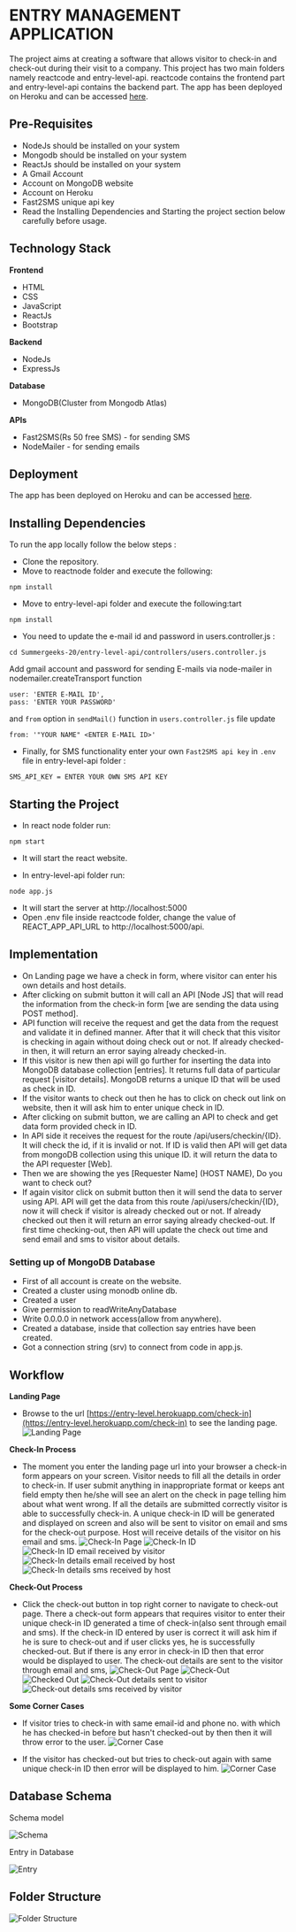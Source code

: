 
# ENTRY MANAGEMENT APPLICATION

The project aims at creating a software that allows visitor to check-in and check-out during their visit to a company.
This project has two main folders namely reactcode and entry-level-api. reactcode contains the frontend part and entry-level-api contains the backend part.
The app has been deployed on Heroku and can be accessed [here]([https://entry-level.herokuapp.com/check-in](https://entry-level.herokuapp.com/check-in)). 

## Pre-Requisites
* NodeJs should be installed on your system
* Mongodb should be installed on your system
* ReactJs should be installed on your system
* A Gmail Account
* Account on MongoDB website
* Account on Heroku 
* Fast2SMS unique api key
* Read the  Installing Dependencies and Starting the project section below carefully before usage.

## Technology Stack

**Frontend**
* HTML 
* CSS
* JavaScript
* ReactJs
* Bootstrap

**Backend**
* NodeJs
* ExpressJs

 **Database**
 * MongoDB(Cluster from Mongodb Atlas)
 
 **APIs**
 * Fast2SMS(Rs 50 free SMS) - for sending SMS
 * NodeMailer - for sending emails

## Deployment
The app has been deployed on Heroku and can be accessed [here]([https://entry-level.herokuapp.com/check-in](https://entry-level.herokuapp.com/check-in)).

## Installing Dependencies
To run the app locally follow the below steps : 
* Clone the repository.
* Move to reactnode folder and execute the following:
```
npm install
```
* Move to entry-level-api folder and execute the following:tart
```
npm install
```
* You need to update the e-mail id and password in users.controller.js :
```
cd Summergeeks-20/entry-level-api/controllers/users.controller.js
```
Add gmail account and password for sending E-mails via node-mailer in nodemailer.createTransport function
```
user: 'ENTER E-MAIL ID',                                
pass: 'ENTER YOUR PASSWORD'
```
and  ``from``  option in  ``sendMail()`` function in ``users.controller.js`` file update

```
from: '"YOUR NAME" <ENTER E-MAIL ID>'
```
* Finally, for SMS functionality enter your own ``Fast2SMS api key`` in ``.env`` file in entry-level-api folder :
```
SMS_API_KEY = ENTER YOUR OWN SMS API KEY
```


## Starting the Project
* In react node folder run:
```
npm start
```
* It will start the react website.

* In entry-level-api folder run:
```
node app.js
```
* It will start the server at http://localhost:5000
* Open .env file inside reactcode folder, change the value of REACT_APP_API_URL to http://localhost:5000/api.

## Implementation

* On Landing page we have a check in form, where visitor can enter his own details and host details.
* After clicking on submit button it will call an API [Node JS] that will read the information from the check-in form [we are sending the data using POST method].
* API function will receive the request and get the data from the request and validate it in defined manner. After that it will check that this visitor is checking in again without doing check out or not. If already checked-in then, it will return an error saying already checked-in.
* If this visitor is new then api will go further for inserting the data into MongoDB database collection [entries]. It returns full data of particular request [visitor details]. MongoDB returns a unique ID that will be used as check in ID.
* If the visitor wants to check out then he has to click on check out link on website, then it will ask him to enter unique check in ID.
* After clicking on submit button, we are calling an API to check and get data form provided check in ID.
* In API side it receives the request for the route /api/users/checkin/{ID}. It will check the id, if it is invalid or not. If ID is valid then API will get data from mongoDB collection using this unique ID. it will return the data to the API requester [Web].
* Then we are showing the yes [Requester Name] (HOST NAME), Do you want to check out?
* If again visitor click on submit button then it will send the data to server using API. API will get the data from this route /api/users/checkin/{ID}, now it will check if visitor is already checked out or not. If already checked out then it will return an error saying already checked-out. If first time checking-out, then API will update the check out time and send email and sms to visitor about details.

### Setting up of MongoDB Database
* First of all account is create on the website.
* Created a cluster using monodb online db.
* Created a user
* Give permission to readWriteAnyDatabase
* Write 0.0.0.0 in network access(allow from anywhere).
* Created a database, inside that collection say entries have been created.
* Got a connection string (srv) to connect from code in app.js. 

## Workflow

**Landing Page**
* Browse to the url [https://entry-level.herokuapp.com/check-in](https://entry-level.herokuapp.com/check-in) to see the landing page.
![Landing Page](images/1.png "Landing Page")

**Check-In Process**
* The moment you enter the landing page url into your browser a check-in form appears on your screen. Visitor needs to fill all the details in order to check-in. If user submit anything in inappropriate format or keeps ant field empty then he/she will see an alert on the check in page telling him about what went wrong. If all the details are submitted correctly visitor is able to successfully check-in. A unique check-in ID will be generated and displayed on screen and also will be sent to visitor on email and sms for the check-out purpose. Host will receive details of the visitor on his email and sms.
![Check-In Page](images/2.png "Check-In Page")
![Check-In ID](images/3.png "Check-In Id")
![Check-In ID email received by visitor](images/9.png "Check-In Id")
![Check-In details email received by host ](images/11.png "Check-In details")
![Check-In details sms received by host ](images/12.png "Check-In details")

**Check-Out Process**
* Click the check-out button in top right corner to navigate to check-out page. There a check-out form appears that requires visitor to enter their unique check-in ID generated a time of check-in(also sent through email and sms). If the check-in ID entered by user is correct it will ask him if he is sure to check-out and if user clicks yes, he is successfully checked-out. But if there is any error in check-in ID then that error would be displayed to user. The check-out details are sent to the visitor through email and sms,
![Check-Out Page](images/4.png "Check-Out Page")
![Check-Out](images/5.png "Check-Out")
![Checked Out](images/6.png "Checked Out")
![Check-Out details sent to visitor ](images/10.png "Check-Out details")
![Check-out details sms received by visitor ](images/15.png "Check-Out details")

**Some Corner Cases**
* If visitor tries to check-in with same email-id and phone no. with which he has checked-in before but hasn't checked-out by then then it will throw error to the user.
 ![Corner Case](images/7.png "corner_case1")
 
 * If the visitor has checked-out but tries to check-out again with same unique check-in ID then error will be displayed to him.
 ![Corner Case](images/8.png "corner_case2")

## Database Schema
 Schema model

![Schema](images/13.png "Schema")

 Entry in Database
 
![Entry](images/14.png "Entry")

## Folder Structure

![Folder Structure](images/16.png "Folder Structure")
